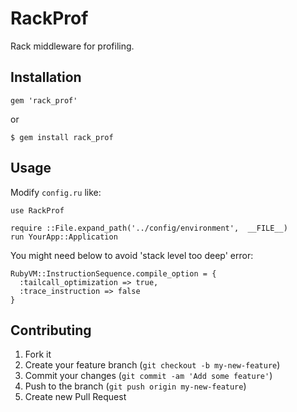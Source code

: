 # RackProf

Rack middleware for profiling.

## Installation

    gem 'rack_prof'

or

    $ gem install rack_prof

## Usage

Modify `config.ru` like:

    use RackProf

    require ::File.expand_path('../config/environment',  __FILE__)
    run YourApp::Application

You might need below to avoid 'stack level too deep' error:

    RubyVM::InstructionSequence.compile_option = {
      :tailcall_optimization => true,
      :trace_instruction => false
    }

## Contributing

1. Fork it
2. Create your feature branch (`git checkout -b my-new-feature`)
3. Commit your changes (`git commit -am 'Add some feature'`)
4. Push to the branch (`git push origin my-new-feature`)
5. Create new Pull Request
